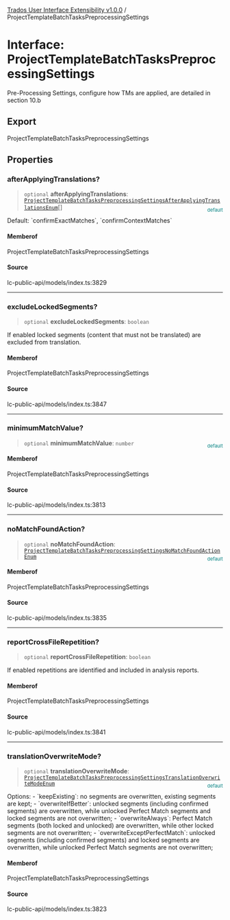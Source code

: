 [Trados User Interface Extensibility v1.0.0](../wiki/globals) / ProjectTemplateBatchTasksPreprocessingSettings

# Interface: ProjectTemplateBatchTasksPreprocessingSettings

Pre-Processing Settings, configure how TMs are applied, are detailed in section 10.b

## Export

ProjectTemplateBatchTasksPreprocessingSettings

## Properties

### afterApplyingTranslations?

> `optional` **afterApplyingTranslations**: [`ProjectTemplateBatchTasksPreprocessingSettingsAfterApplyingTranslationsEnum`](../wiki/Type.ProjectTemplateBatchTasksPreprocessingSettingsAfterApplyingTranslationsEnum)[]

<div style="display:inline; float:right; color:#008080; margin-top:-23px; font-size:11px">default</div><div style="display: inline;">Default: `confirmExactMatches`, `confirmContextMatches`</div>

#### Memberof

ProjectTemplateBatchTasksPreprocessingSettings

#### Source

lc-public-api/models/index.ts:3829

***

### excludeLockedSegments?

> `optional` **excludeLockedSegments**: `boolean`

If enabled locked segments (content that must not be translated) are excluded from translation.

#### Memberof

ProjectTemplateBatchTasksPreprocessingSettings

#### Source

lc-public-api/models/index.ts:3847

***

### minimumMatchValue?

> `optional` **minimumMatchValue**: `number`

<div style="display:inline; float:right; color:#008080; margin-top:-23px; font-size:11px">default</div><div style="display: inline;"></div>

#### Memberof

ProjectTemplateBatchTasksPreprocessingSettings

#### Source

lc-public-api/models/index.ts:3813

***

### noMatchFoundAction?

> `optional` **noMatchFoundAction**: [`ProjectTemplateBatchTasksPreprocessingSettingsNoMatchFoundActionEnum`](../wiki/Type.ProjectTemplateBatchTasksPreprocessingSettingsNoMatchFoundActionEnum)

<div style="display:inline; float:right; color:#008080; margin-top:-23px; font-size:11px">default</div><div style="display: inline;"></div>

#### Memberof

ProjectTemplateBatchTasksPreprocessingSettings

#### Source

lc-public-api/models/index.ts:3835

***

### reportCrossFileRepetition?

> `optional` **reportCrossFileRepetition**: `boolean`

If enabled repetitions are identified and included in analysis reports.

#### Memberof

ProjectTemplateBatchTasksPreprocessingSettings

#### Source

lc-public-api/models/index.ts:3841

***

### translationOverwriteMode?

> `optional` **translationOverwriteMode**: [`ProjectTemplateBatchTasksPreprocessingSettingsTranslationOverwriteModeEnum`](../wiki/Type.ProjectTemplateBatchTasksPreprocessingSettingsTranslationOverwriteModeEnum)

<div style="display:inline; float:right; color:#008080; margin-top:-23px; font-size:11px">default</div><div style="display: inline;">Options: 
- `keepExisting`: no segments are overwritten, existing segments are kept;
- `overwriteIfBetter`: unlocked segments (including confirmed segments) are overwritten, while unlocked Perfect Match segments and locked segments are not overwritten; 
- `overwriteAlways`: Perfect Match segments (both locked and unlocked) are overwritten, while other locked segments are not overwritten;
- `overwriteExceptPerfectMatch`: unlocked segments (including confirmed segments) and locked segments are overwritten, while unlocked Perfect Match segments are not overwritten; </div>

#### Memberof

ProjectTemplateBatchTasksPreprocessingSettings

#### Source

lc-public-api/models/index.ts:3823
